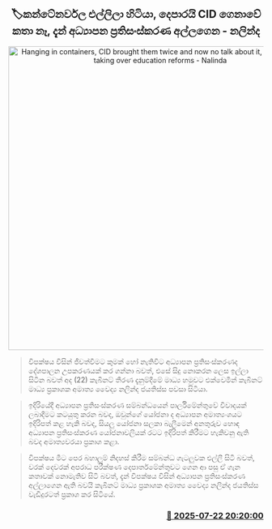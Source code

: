 <p align='center'><b><h2 align='center' title='Hanging in containers, CID brought them twice and now no talk about it, now they are taking over education reforms - Nalinda'>🏷කන්ටේනර්වල එල්ලිලා හිටියා, දෙපාරයි CID ගෙනාවේ කතා නෑ, දැන් අධ්‍යාපන ප්‍රතිසංස්කරණ අල්ලගෙන - නලින්ද</h2></b></p>
<p align='center'><img src='https://helakuru.sgp1.cdn.digitaloceanspaces.com/esana/images/lib/nalinda-jayathissa-medical-preess.jpg' width='600' alt='Hanging in containers, CID brought them twice and now no talk about it, now they are taking over education reforms - Nalinda'></p>

> විපක්ෂය විසින් ජීවත්වීමට කුමක් හෝ නැතිවිට අධ්‍යාපන ප්‍රතිසංස්කරණද දේශපාලන උපකරණයක් කර ගන්නා බවත්, එසේ සිදු නොකරන‍ ලෙස ඉල්ලා සිටින බවත් අද (22) කැබිනට් තීරණ දැනුම්දීමේ මාධ්‍ය හමුවට එක්වෙමින් කැබිනට් මාධ්‍ය ප්‍රකාශක අමාත්‍ය වෛද්‍ය නලින්ද ජයතිස්ස පවසා සිටියා.

> ඉදිරියේදී අධ්‍යාපන ප්‍රතිසංස්කරණ සම්බන්ධයෙන් පාර්ලිමේන්තුවේ විවාදයක් ලබාදීමට කටයුතු කරන බවද, ඔවුන්ගේ යෝජනා ද අධ්‍යාපන අමාත්‍යංශයට ඉදිරිපත් කළ හැකි බවද, සියලු යෝජනා සලකා බැලීමෙන් අනතුරුව හොඳ අධ්‍යාපන ප්‍රතිසංස්කරණ යෝජනාවලියක් රටට ඉදිරිපත් කිරීමට හැකිවනු ඇති බවද අමාත්‍යවරයා ප්‍රකාශ කළා.

> විපක්ෂය මීට පෙර බහාලුම් නිදහස් කිරීම සම්බන්ධ ගැටලුවක එල්ලී සිටි බවත්, වරක් දෙවරක් අපරාධ පරීක්ෂණ දෙපාර්තමේන්තුවට ගෙන ආ පසු ඒ ගැන කතාවක් නොමැතිව සිටි බවත්, දැන් විපක්ෂය විසින් අධ්‍යාපන ප්‍රතිසංස්කරණ අල්ලාගෙන ඇති බවයි කැබිනට් මාධ්‍ය ප්‍රකාශක අමාත්‍ය වෛද්‍ය නලින්ද ජයතිස්ස වැඩිදුරටත් ප්‍රකාශ ක‍ර සිටියේ.



<h3 align='right'><a href='https://www.helakuru.lk/esana/p/112074/'>📅 2025-07-22 20:20:00</a></h3>

